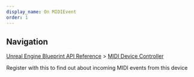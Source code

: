 ```yaml
---
display_name: On MIDIEvent
order: 1
---
```

## Navigation

[Unreal Engine Blueprint API Reference](https://dev.epicgames.com/documentation/en-us/unreal-engine/BlueprintAPI) > [MIDI Device Controller](https://dev.epicgames.com/documentation/en-us/unreal-engine/BlueprintAPI/MIDIDeviceController)

Register with this to find out about incoming MIDI events from this device
